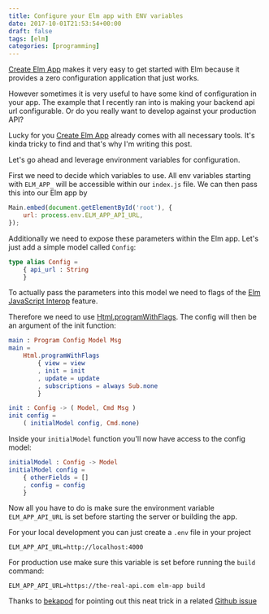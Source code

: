 ```yaml
---
title: Configure your Elm app with ENV variables
date: 2017-10-01T21:53:54+00:00
draft: false
tags: [elm]
categories: [programming]
---
```


[Create Elm App](https://github.com/halfzebra/create-elm-app) makes it very easy to get started with Elm because it provides a zero configuration application that just works.

However sometimes it is very useful to have some kind of configuration in your app. The example that I recently ran into is making your backend api url configurable. Or do you really want to develop against your production API?

Lucky for you [Create Elm App](https://github.com/halfzebra/create-elm-app) already comes with all necessary tools. It's kinda tricky to find and that's why I'm writing this post.

Let's go ahead and leverage environment variables for configuration.

First we need to decide which variables to use. All env variables starting with `ELM_APP_` will be accessible within our `index.js` file. We can then pass this into our Elm app by

```javascript
Main.embed(document.getElementById('root'), {
    url: process.env.ELM_APP_API_URL,
});
```


Additionally we need to expose these parameters within the Elm app. Let's just add a simple model called `Config`:

```elm
type alias Config =
    { api_url : String
    }
```


To actually pass the parameters into this model we need to flags of the [Elm JavaScript Interop](https://guide.elm-lang.org/interop/javascript.html) feature.

Therefore we need to use [Html.programWithFlags](http://package.elm-lang.org/packages/elm-lang/html/latest/Html#programWithFlags). The config will then be an argument of the init function:

```elm
main : Program Config Model Msg
main =
    Html.programWithFlags
        { view = view
        , init = init
        , update = update
        , subscriptions = always Sub.none
        }

init : Config -> ( Model, Cmd Msg )
init config =
    ( initialModel config, Cmd.none)
```

Inside your `initialModel` function you'll now have access to the config model:

```elm
initialModel : Config -> Model
initialModel config =
    { otherFields = []
    , config = config
    }
```


Now all you have to do is make sure the environment variable `ELM_APP_API_URL` is set before starting the server or building the app.

For your local development you can just create a `.env` file in your project

```shell
ELM_APP_API_URL=http://localhost:4000
```


For production use make sure this variable is set before running the `build` command:

```shell
ELM_APP_API_URL=https://the-real-api.com elm-app build
```


Thanks to [bekapod](https://github.com/bekapod) for pointing out this neat trick in a related [Github issue](https://github.com/halfzebra/create-elm-app/issues/178#issuecomment-331233589)
